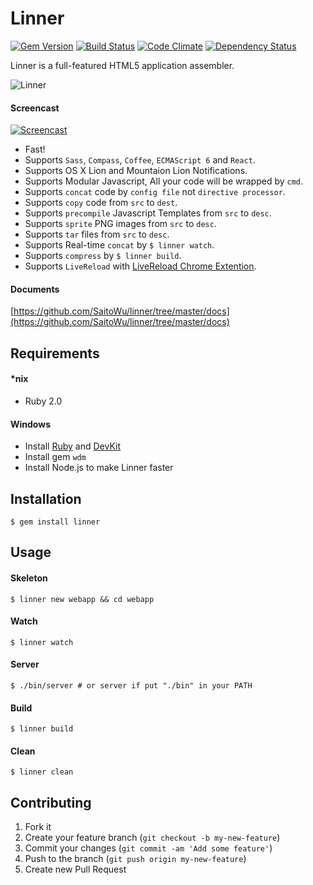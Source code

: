 # Linner

[![Gem Version](https://badge.fury.io/rb/linner.png)](http://badge.fury.io/rb/linner)   [![Build Status](https://travis-ci.org/SaitoWu/linner.png)](https://travis-ci.org/SaitoWu/linner)   [![Code Climate](https://codeclimate.com/repos/520fd56e56b10241f50f15a3/badges/e8beb45f55b5c1fa6142/gpa.png)](https://codeclimate.com/repos/520fd56e56b10241f50f15a3/feed)   [![Dependency Status](https://gemnasium.com/SaitoWu/linner.png)](https://gemnasium.com/SaitoWu/linner)

Linner is a full-featured HTML5 application assembler.

![Linner](http://cl.ly/image/2J0d1C0D3S0E/logo.png)

#### Screencast

[![Screencast](http://cl.ly/image/000k0R400F30/Image%202014-04-29%20at%2010.20.12%20AM.png)](https://vimeo.com/71944672)

* Fast!
* Supports `Sass`, `Compass`, `Coffee`, `ECMAScript 6` and `React`.
* Supports OS X Lion and Mountaion Lion Notifications.
* Supports Modular Javascript, All your code will be wrapped by `cmd`.
* Supports `concat` code by `config file` not `directive processor`.
* Supports `copy` code from `src` to `dest`.
* Supports `precompile` Javascript Templates from `src` to `desc`.
* Supports `sprite` PNG images from `src` to `desc`.
* Supports `tar` files from `src` to `desc`.
* Supports Real-time `concat` by `$ linner watch`.
* Supports `compress` by `$ linner build`.
* Supports `LiveReload` with [LiveReload Chrome Extention](https://chrome.google.com/webstore/detail/livereload/jnihajbhpnppcggbcgedagnkighmdlei).

#### Documents

[https://github.com/SaitoWu/linner/tree/master/docs](https://github.com/SaitoWu/linner/tree/master/docs)

## Requirements

#### *nix

* Ruby 2.0

#### Windows

* Install [Ruby](http://rubyinstaller.org/downloads/) and [DevKit](http://rubyinstaller.org/downloads/)
* Install gem `wdm`
* Install Node.js to make Linner faster

## Installation

    $ gem install linner

## Usage

#### Skeleton

    $ linner new webapp && cd webapp

#### Watch

    $ linner watch

#### Server

    $ ./bin/server # or server if put "./bin" in your PATH

#### Build

    $ linner build

#### Clean

    $ linner clean

## Contributing

1. Fork it
2. Create your feature branch (`git checkout -b my-new-feature`)
3. Commit your changes (`git commit -am 'Add some feature'`)
4. Push to the branch (`git push origin my-new-feature`)
5. Create new Pull Request

